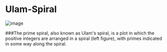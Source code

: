 ﻿# Ulam-Spiral
![image](https://user-images.githubusercontent.com/65938161/194698360-e1226709-b7f4-4bc2-800b-cdd27a19cc94.png)

###The prime spiral, also known as Ulam's spiral, is a plot in which the positive integers are arranged in a spiral (left figure), with primes indicated in some way along the spiral.
